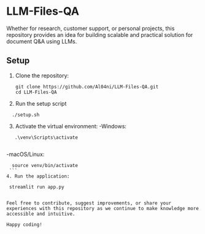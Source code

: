 # LLM-Files-QA

Whether for research, customer support, or personal projects, this repository provides an idea for building scalable and practical solution for document Q&A using LLMs.

## Setup

1. Clone the repository:
   ```
   git clone https://github.com/Al04ni/LLM-Files-QA.git
   cd LLM-Files-QA 

   ```
2. Run the setup script
 ```
   ./setup.sh
 
 ```
3. Activate the virtual environment:
  -Windows:
  ```
     .\venv\Scripts\activate
    
  ```
  -macOS/Linux:
   ```
     source venv/bin/activate
    ```
4. Run the application:
   ```
     streamlit run app.py
   ```

Feel free to contribute, suggest improvements, or share your experiences with this repository as we continue to make knowledge more accessible and intuitive. 

Happy coding!